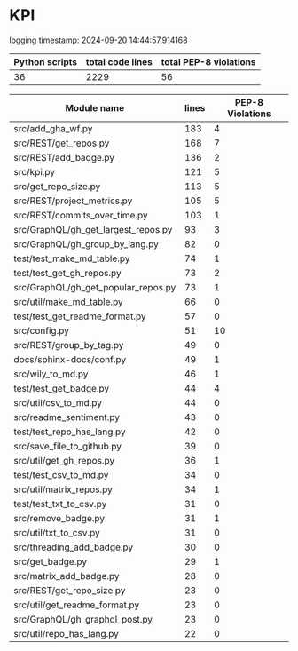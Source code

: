 # KPI

logging timestamp:
2024-09-20 14:44:57.914168

| Python scripts | total code lines | total PEP-8 violations |
| --- | --- | --- |
| 36| 2229 | 56 |

| Module name | lines | PEP-8 Violations |
| --- | --- | --- |
| src/add_gha_wf.py                        |        183 |                    4 |
| src/REST/get_repos.py                    |        168 |                    7 |
| src/REST/add_badge.py                    |        136 |                    2 |
| src/kpi.py                               |        121 |                    5 |
| src/get_repo_size.py                     |        113 |                    5 |
| src/REST/project_metrics.py              |        105 |                    5 |
| src/REST/commits_over_time.py            |        103 |                    1 |
| src/GraphQL/gh_get_largest_repos.py      |         93 |                    3 |
| src/GraphQL/gh_group_by_lang.py          |         82 |                    0 |
| test/test_make_md_table.py               |         74 |                    1 |
| test/test_get_gh_repos.py                |         73 |                    2 |
| src/GraphQL/gh_get_popular_repos.py      |         73 |                    1 |
| src/util/make_md_table.py                |         66 |                    0 |
| test/test_get_readme_format.py           |         57 |                    0 |
| src/config.py                            |         51 |                   10 |
| src/REST/group_by_tag.py                 |         49 |                    0 |
| docs/sphinx-docs/conf.py                 |         49 |                    1 |
| src/wily_to_md.py                        |         46 |                    1 |
| test/test_get_badge.py                   |         44 |                    4 |
| src/util/csv_to_md.py                    |         44 |                    0 |
| src/readme_sentiment.py                  |         43 |                    0 |
| test/test_repo_has_lang.py               |         42 |                    0 |
| src/save_file_to_github.py               |         39 |                    0 |
| src/util/get_gh_repos.py                 |         36 |                    1 |
| test/test_csv_to_md.py                   |         34 |                    0 |
| src/util/matrix_repos.py                 |         34 |                    1 |
| test/test_txt_to_csv.py                  |         31 |                    0 |
| src/remove_badge.py                      |         31 |                    1 |
| src/util/txt_to_csv.py                   |         31 |                    0 |
| src/threading_add_badge.py               |         30 |                    0 |
| src/get_badge.py                         |         29 |                    1 |
| src/matrix_add_badge.py                  |         28 |                    0 |
| src/REST/get_repo_size.py                |         23 |                    0 |
| src/util/get_readme_format.py            |         23 |                    0 |
| src/GraphQL/gh_graphql_post.py           |         23 |                    0 |
| src/util/repo_has_lang.py                |         22 |                    0 |

